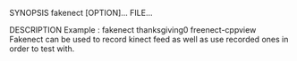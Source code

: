 SYNOPSIS 
	fakenect [OPTION]... FILE...

DESCRIPTION
	Example :
		fakenect thanksgiving0 freenect-cppview
	Fakenect can be used to record kinect feed as well as use recorded ones in order to test with.
